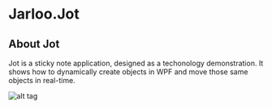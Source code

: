 Jarloo.Jot
=============

About Jot
------------
Jot is a sticky note application, designed as a techonology demonstration. It shows how to dynamically create objects 
in WPF and move those same objects in real-time. 


![alt tag](https://youtube.com/watch?v=5mcHXCtg0UI)

